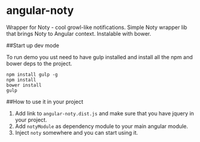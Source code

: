 angular-noty
============

Wrapper for Noty - cool growl-like notifications. 
Simple Noty wrapper lib that brings Noty to Angular context. Instalable with bower.

##Start up dev mode 

To run demo you ust need to have gulp installed and install all the npm and bower deps to the project.

```
npm install gulp -g
npm install
bower install
gulp

```

##How to use it in your project

1. Add link to ``angular-noty.dist.js`` and make sure that you have jquery in your project.
2. Add ``` notyModule ``` as dependency module to your main angular module.
3. Inject ``` noty ``` somewhere and you can start using it.




